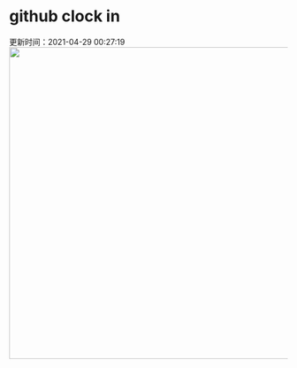 # github clock in
更新时间：2021-04-29 00:27:19
 <img style="-webkit-user-select: none;margin: auto;cursor: zoom-in;" src="https://cn.bing.com/th?id=OHR.Mockhorn_ZH-CN8692203286_1920x1080.jpg&rf=LaDigue_1920x1080.jpg&pid=hp" width="1004" height="564"> 